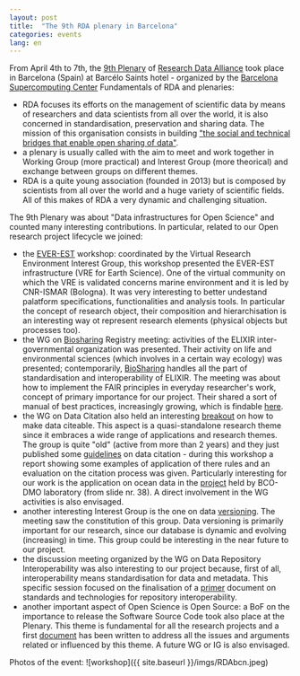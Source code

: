 ```yaml
---
layout: post
title:  "The 9th RDA plenary in Barcelona"
categories: events
lang: en
---
```

From April 4th to 7th, the [9th Plenary][plenary] of [Research Data Alliance][RDA] took place in Barcelona (Spain) at Barcélo Saints hotel - organized by the [Barcelona Supercomputing Center][bsc]
Fundamentals of RDA and plenaries:
* RDA focuses its efforts on the management of scientific data by means of researchers and data scientists from all over the world, it is also concerned in standardisation, preservation and sharing data. The mission of this organisation consists in building ["the social and technical bridges that enable open sharing of data"][mission].
* a plenary is usually called with the aim to meet and work together in Working Group (more practical) and Interest Group (more theorical) and exchange between groups on different themes.
* RDA is a quite young association (founded in 2013) but is composed by scientists from all over the world and a huge variety of scientific fields.
All of this makes of RDA a very dynamic and challenging situation.

The 9th Plenary was about "Data infrastructures for Open Science" and counted many interesting contributions. In particular, related to our Open research project lifecycle we joined:
* the [EVER-EST][everest] workshop: coordinated by the Virtual Research Environment Interest Group, this workshop presented the EVER-EST infrastructure (VRE for Earth Science). One of the virtual community on which the VRE is validated concerns marine environment and it is led by CNR-ISMAR (Bologna). It was very interesting to better undestand palatform specifications, functionalities and analysis tools. In particular the concept of research object, their composition and hierarchisation is an interesting way ot represent research elements (physical objects but processes too).
* the WG on [Biosharing][biosharing] Registry meeting: activities of the ELIXIR inter-governmental organization was presented. Their activity on life and environmental sciences (which involves in a certain way ecology) was presented; contemporarily, [BioSharing][biosharing] handles all the part of standardisation and interoperability of ELIXIR. The meeting was about how to implement the FAIR principles in everyday researcher's work, concept of primary importance for our project. Their shared a sort of manual of best practices, increasingly growing, which is findable [here][here].
* the WG on Data Citation also held an interesting [breakout][breakout] on how to make data citeable. This aspect is a quasi-standalone research theme since it embraces a wide range of applications and research themes. The group is quite "old" (active from more than 2 years) and they just published some [guidelines][guidelines] on data citation - during this workshop a report showing some examples of application of there rules and an evaluation on the citation process was given. Particularly interesting for our work is the application on ocean data in the [project][bcodmo] held by BCO-DMO laboratory (from slide nr. 38). A direct involvement in the WG activities is also envisaged.
* another interesting Interest Group is the one on data [versioning][versioning]. The meeting saw the constitution of this group. Data versioning is primarily important for our research, since our database is dynamic and evolving (increasing) in time. This group could be interesting in the near future to our project.
* the discussion meeting organized by the WG on Data Repository Interoperability was also interesting to our project because, first of all, interoperability means standardisation for data and metadata. This specific session focused on the finalisation of a [primer][primer] document on standards and technologies for repository interoperability.
* another important aspect of Open Science is Open Source: a BoF on the importance to release the Software Source Code took also place at the Plenary. This theme is fundamental for all the research projects and a first [document][document] has been written to address all the issues and arguments related or influenced by this theme. A future WG or IG is also envisaged.


Photos of the event:
![workshop]({{ site.baseurl }}/imgs/RDAbcn.jpeg)

[plenary]: https://www.rd-alliance.org/plenaries/rda-ninth-plenary-meeting-barcelona
[RDA]: https://www.rd-alliance.org/
[bsc]: https://www.bsc.es/
[mission]: https://www.rd-alliance.org/sites/default/files/attachment/parsons_newcomers_p8.pdf
[everest]: http://ever-est.eu/
[biosharing]: https://biosharing.org
[here]: http://dx.doi.org/10.15497/RDA00017
[breakout]: https://www.rd-alliance.org/wg-data-citation-rda-9th-plenary-meeting
[guidelines]: https://www.rd-alliance.org/group/data-citation-wg/wiki/wgdc-recommendations.html
[bcodmo]: https://www.rd-alliance.org/system/files/documents/160916_rda_p8_wgdc.pdf
[versioning]: https://www.rd-alliance.org/group/data-versioning-ig/case-statement/data-versioning-ig-case-statement
[primer]: https://docs.google.com/document/d/1K2Qzp3I3xhn_YXU-t_UoHaTsjHIs4aVUSSw4e3UahDo/edit#heading=h.twae9yzat07h
[document]: https://docs.google.com/document/d/1w6fI50FcHxUDl60LGSp8W8IkYgObxFbWPrInRXftIK0/edit#heading=h.ht2dr9d5jmgh
